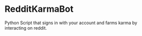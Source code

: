 # RedditKarmaBot
Python Script that signs in with your account and farms karma by interacting on reddit. 
